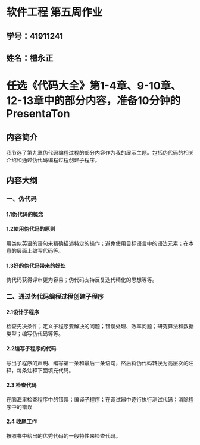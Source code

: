 # 软件工程 第五周作业
## 学号：41911241
## 姓名：檀永正
# 任选《代码大全》第1-4章、9-10章、12-13章中的部分内容，准备10分钟的PresentaTon
## 内容简介
我节选了第九章伪代码编程过程的部分内容作为我的展示主题。包括伪代码的相关介绍和通过伪代码编程过程创建子程序。
## 内容大纲
### 一、伪代码
#### 1.1伪代码的概念  
#### 1.2使用伪代码的原则  
用类似英语的语句来精确描述特定的操作；避免使用目标语言中的语法元素；在本意的层面上编写代码等。
#### 1.3好的伪代码带来的好处
伪代码获得评审更为容易；伪代码支持反复迭代精化的思想等等。
### 二、通过伪代码编程过程创建子程序
#### 2.1设计子程序
检查先决条件；定义子程序要解决的问题；错误处理、效率问题；研究算法和数据类型；编写伪代码等等。
#### 2.2编写子程序的代码
写出子程序的声明、编写第一条和最后一条语句，然后将伪代码转换为高层次的注释，每条注释下面填充代码。
#### 2.3 检查代码
在脑海里检查程序中的错误；编译子程序；在调试器中逐行执行测试代码；消除程序中的错误
#### 2.4 收尾工作
按照书中给出的优秀代码的一般特性来检查代码。